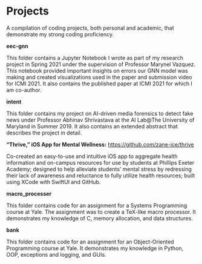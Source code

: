 # Projects
A compilation of coding projects, both personal and academic, that demonstrate my strong coding proficiency.

**eec-gnn**

This folder contains a Jupyter Notebook I wrote as part of my research project in Spring 2021 under the supervision of Professor Marynel Vazquez. This notebook provided important insights on errors our GNN model was making and created visualizations used in the paper and submission video for ICMI 2021. It also contains the published paper at ICMI 2021 for which I am co-author.

**intent**

This folder contains my project on AI-driven media forensics to detect fake news under Professor Abhinav Shrivastava at the AI Lab@The University of Maryland in Summer 2019. It also contains an extended abstract that describes the project in detail.

**“Thrive,” iOS App for Mental Wellness:** https://github.com/zane-ice/thrive

Co-created an easy-to-use and intuitive iOS app to aggregate health information and on-campus resources for use by students at Phillips Exeter Academy; designed to help alleviate students’ mental stress by redressing their lack of awareness and reluctance to fully utilize health resources; built using XCode with SwiftUI and GitHub.

**macro_processer**

This folder contains code for an assignment for a Systems Programming course at Yale. The assignment was to create a TeX-like macro processor. It demonstrates my knowledge of C, memory allocation, and data structures.

**bank**

This folder contains code for an assignment for an Object-Oriented Programming course at Yale. It demonstrates my knowledge in Python, OOP, exceptions and logging, and GUIs.
